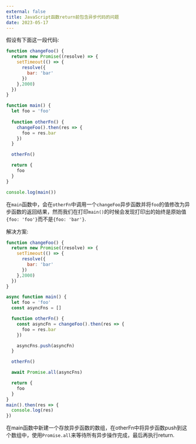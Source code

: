 ```yaml
---
external: false
title: JavaScript函数return前包含异步代码的问题
date: 2023-05-17
---
```


假设有下面这一段代码:
```js
function changeFoo() {
  return new Promise((resolve) => {
    setTimeout(() => {
      resolve({
        bar: 'bar'
      })
    },2000)
  })
}

function main() {
  let foo = 'foo'
  
  function otherFn() {
    changeFoo().then(res => {
      foo = res.bar
    })
  }

  otherFn()

  return {
    foo
  }
}

console.log(main())


```
在`main`函数中，会在`otherFn`中调用一个`changeFoo`异步函数并将`foo`的值修改为异步函数的返回结果，然而我们在打印`main()`的时候会发现打印出的始终是原始值`{foo: 'foo'}`而不是`{foo: 'bar'}`.

解决方案:
```js
function changeFoo() {
  return new Promise((resolve) => {
    setTimeout(() => {
      resolve({
        bar: 'bar'
      })
    },2000)
  })
}

async function main() {
  let foo = 'foo'
  const asyncFns = []

  function otherFn() {
    const asyncFn = changeFoo().then(res => {
      foo = res.bar
    })

    asyncFns.push(asyncFn)
  }

  otherFn()

  await Promise.all(asyncFns)

  return {
    foo
  }
}
main().then(res => {
  console.log(res)
})
```

在main函数中新建一个存放异步函数的数组，在otherFn中将异步函数push到这个数组中，使用`Promise.all`来等待所有异步操作完成，最后再执行return.
